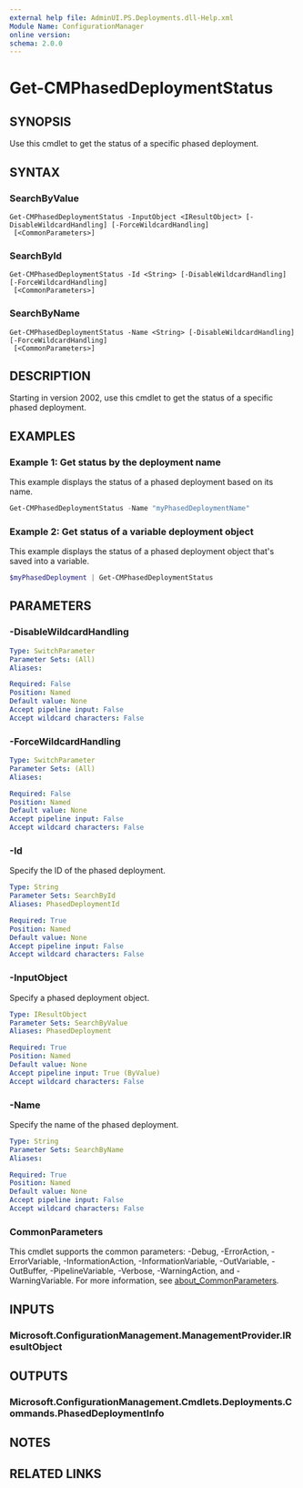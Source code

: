 ```yaml
---
external help file: AdminUI.PS.Deployments.dll-Help.xml
Module Name: ConfigurationManager
online version:
schema: 2.0.0
---
```


# Get-CMPhasedDeploymentStatus

## SYNOPSIS

Use this cmdlet to get the status of a specific phased deployment.

## SYNTAX

### SearchByValue
```
Get-CMPhasedDeploymentStatus -InputObject <IResultObject> [-DisableWildcardHandling] [-ForceWildcardHandling]
 [<CommonParameters>]
```

### SearchById
```
Get-CMPhasedDeploymentStatus -Id <String> [-DisableWildcardHandling] [-ForceWildcardHandling]
 [<CommonParameters>]
```

### SearchByName
```
Get-CMPhasedDeploymentStatus -Name <String> [-DisableWildcardHandling] [-ForceWildcardHandling]
 [<CommonParameters>]
```

## DESCRIPTION

Starting in version 2002, use this cmdlet to get the status of a specific phased deployment.

## EXAMPLES

### Example 1: Get status by the deployment name

This example displays the status of a phased deployment based on its name.

```powershell
Get-CMPhasedDeploymentStatus -Name "myPhasedDeploymentName"
```

### Example 2: Get status of a variable deployment object

This example displays the status of a phased deployment object that's saved into a variable.

```powershell
$myPhasedDeployment | Get-CMPhasedDeploymentStatus
```

## PARAMETERS

### -DisableWildcardHandling

```yaml
Type: SwitchParameter
Parameter Sets: (All)
Aliases:

Required: False
Position: Named
Default value: None
Accept pipeline input: False
Accept wildcard characters: False
```

### -ForceWildcardHandling

```yaml
Type: SwitchParameter
Parameter Sets: (All)
Aliases:

Required: False
Position: Named
Default value: None
Accept pipeline input: False
Accept wildcard characters: False
```

### -Id

Specify the ID of the phased deployment.

```yaml
Type: String
Parameter Sets: SearchById
Aliases: PhasedDeploymentId

Required: True
Position: Named
Default value: None
Accept pipeline input: False
Accept wildcard characters: False
```

### -InputObject

Specify a phased deployment object.

```yaml
Type: IResultObject
Parameter Sets: SearchByValue
Aliases: PhasedDeployment

Required: True
Position: Named
Default value: None
Accept pipeline input: True (ByValue)
Accept wildcard characters: False
```

### -Name

Specify the name of the phased deployment.

```yaml
Type: String
Parameter Sets: SearchByName
Aliases:

Required: True
Position: Named
Default value: None
Accept pipeline input: False
Accept wildcard characters: False
```

### CommonParameters
This cmdlet supports the common parameters: -Debug, -ErrorAction, -ErrorVariable, -InformationAction, -InformationVariable, -OutVariable, -OutBuffer, -PipelineVariable, -Verbose, -WarningAction, and -WarningVariable. For more information, see [about_CommonParameters](http://go.microsoft.com/fwlink/?LinkID=113216).

## INPUTS

### Microsoft.ConfigurationManagement.ManagementProvider.IResultObject

## OUTPUTS

### Microsoft.ConfigurationManagement.Cmdlets.Deployments.Commands.PhasedDeploymentInfo

## NOTES

## RELATED LINKS
